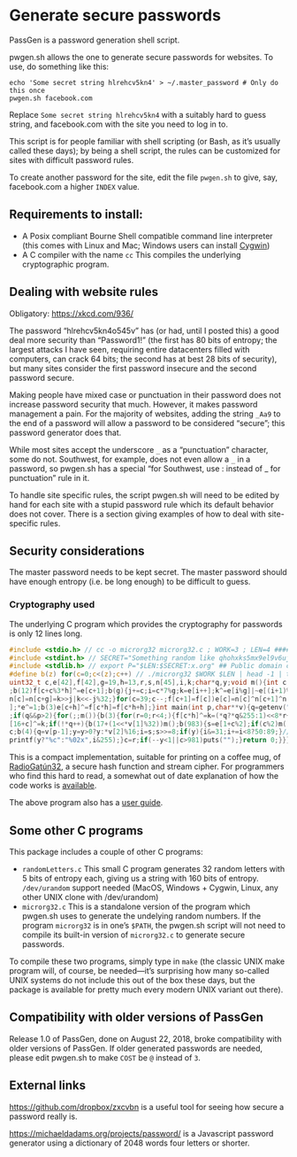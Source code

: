 # Generate secure passwords

PassGen is a password generation shell script.

pwgen.sh allows the one to generate secure passwords for websites. 
To use, do something like this:

```
echo 'Some secret string hlrehcv5kn4' > ~/.master_password # Only do this once
pwgen.sh facebook.com
```

Replace `Some secret string hlrehcv5kn4` with a suitably hard to guess
string, and facebook.com with the site you need to log in to.

This script is for people familiar with shell scripting (or Bash, as
it’s usually called these days); by being a shell script, the rules can
be customized for sites with difficult password rules.

To create another password for the site, edit the file `pwgen.sh`
to give, say, facebook.com a higher `INDEX` value.

## Requirements to install:

* A Posix compliant Bourne Shell compatible command line interpreter
  (this comes with Linux and Mac; Windows users can install 
   [Cygwin](https://cygwin.com))
* A C compiler with the name `cc`  This compiles the underlying
  cryptographic program.

## Dealing with website rules

Obligatory: https://xkcd.com/936/

The password “hlrehcv5kn4o545v” has (or had, until I posted this)
a good deal more security than “Password1!” (the first has 80 bits of
entropy; the largest attacks I have seen, requiring entire datacenters
filled with computers, can crack 64 bits; the second has at best 28 bits
of security), but many sites consider the first password insecure and
the second password secure.

Making people have mixed case or punctuation in their password does
not increase password security that much. However, it makes password
management a pain.  For the majority of websites, adding the string
`_Aa9` to the end of a password will allow a password to be considered
“secure”; this password generator does that.

While most sites accept the underscore `_` as a “punctuation”
character, some do not.  Southwest, for example, does not even allow a `_`
in a password, so pwgen.sh has a special “for Southwest, use : instead 
of _ for punctuation” rule in it.

To handle site specific rules, the script pwgen.sh will need to be
edited by hand for each site with a stupid password rule which 
its default behavior does not cover.  There is a section giving
examples of how to deal with site-specific rules.

## Security considerations

The master password needs to be kept secret.  The master password 
should have enough entropy (i.e. be long enough) to be difficult 
to guess.

### Cryptography used

The underlying C program which provides the cryptography for passwords is
only 12 lines long.

```c
#include <stdio.h> // cc -o microrg32 microrg32.c ; WORK=3 ; LEN=4 #######
#include <stdint.h> // SECRET="Something random like qhohxks5mx9el9v6ujg3"
#include <stdlib.h> // export P="$LEN:$SECRET:x.org" ## Public domain code
#define b(z) for(c=0;c<(z);c++) // ./microrg32 $WORK $LEN | head -1 | tail
uint32_t c,e[42],f[42],g=19,h=13,r,s,n[45],i,k;char*q,y;void m(){int c,j=0
;b(12)f[c+c%3*h]^=e[c+1];b(g){j+=c;i=c*7%g;k=e[i++];k^=e[i%g]|~e[(i+1)%g];
n[c]=n[c+g]=k>>j|k<<-j%32;}for(c=39;c--;f[c+1]=f[c])e[c]=n[c]^n[c+1]^n[c+4
];*e^=1;b(3)e[c+h]^=f[c*h]=f[c*h+h];}int main(int p,char**v){q=getenv("P")
;if(q&&p>2){for(;;m()){b(3){for(r=0;r<4;){f[c*h]^=k=(*q?*q&255:1)<<8*r++;e
[16+c]^=k;if(!*q++){b(17+(1<<*v[1]%32))m();b(983){s=e[1+c%2];if(c%2)m();r=
c;b(4){q=v[p-1];y=y>0?y:*v[2]%16;i=s;s>>=8;if(y){i&=31;i+=i<8?50:89;}//\//
printf(y?"%c":"%02x",i&255);}c=r;if(--y<1||c>981)puts("");}return 0;}}}}}}
```

This is a compact implementation, suitable for printing on a coffee mug, of 
[RadioGatún32](http://radiogatun.noekeon.org/), a secure hash function and 
stream cipher.  For programmers who find this hard to read, a somewhat out
of date explanation of how the code works is 
[available](https://github.com/samboy/rg32hash/blob/master/C/nanorg32.md).

The above program also has a 
[user guide](https://github.com/samboy/rg32hash/blob/master/C/microrg32.md).

## Some other C programs

This package includes a couple of other C programs:

* `randomLetters.c`  This small C program generates 32 random letters
  with 5 bits of entropy each, giving us a string with 160 bits of
  entropy.  `/dev/urandom` support needed (MacOS, Windows + Cygwin, Linux,
  any other UNIX clone with /dev/urandom)
* `microrg32.c`  This is a standalone version of the program which pwgen.sh
  uses to generate the undelying random numbers.  If the program `microrg32`
  is in one’s `$PATH`, the pwgen.sh script will not need to compile its
  built-in version of `microrg32.c` to generate secure passwords.

To compile these two programs, simply type in `make` (the classic UNIX
make program will, of course, be needed—it’s surprising how many so-called
UNIX systems do not include this out of the box these days, but the package
is available for pretty much every modern UNIX variant out there).

## Compatibility with older versions of PassGen

Release 1.0 of PassGen, done on August 22, 2018, broke compatibility
with older versions of PassGen.  If older generated passwords are needed,
please edit pwgen.sh to make `COST` be `@` instead of `3`.

## External links

https://github.com/dropbox/zxcvbn is a useful tool for seeing how secure 
a password really is.

https://michaeldadams.org/projects/password/ is a Javascript password 
generator using a dictionary of 2048 words four letters or shorter. 
